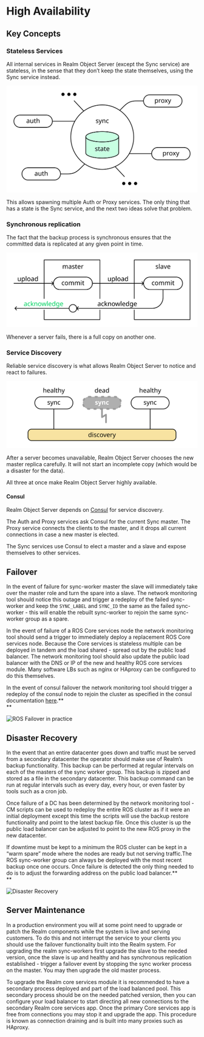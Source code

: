 # High Availability

## Key Concepts

### Stateless Services

All internal services in Realm Object Server \(except the Sync service\) are stateless, in the sense that they don’t keep the state themselves, using the Sync service instead. 

![Stateless Services](../../.gitbook/assets/stateless-services%20%282%29.svg)

This allows spawning multiple Auth or Proxy services. The only thing that has a state is the Sync service, and the next two ideas solve that problem.

### **Synchronous replication** 

The fact that the backup process is synchronous ensures that the committed data is replicated at any given point in time. 

![Synchronous Replication](../../.gitbook/assets/synchronous-replication.svg)

Whenever a server fails, there is a full copy on another one.

### Service Discovery

Reliable service discovery is what allows Realm Object Server to notice and react to failures. 

![](../../.gitbook/assets/service-discovery.svg)

After a server becomes unavailable, Realm Object Server chooses the new master replica carefully. It will not start an incomplete copy \(which would be a disaster for the data\).

All three at once make Realm Object Server highly available.

#### Consul

Realm Object Server depends on [Consul](https://consul.io) for service discovery.

The Auth and Proxy services ask Consul for the current Sync master. The Proxy service connects the clients to the master, and it drops all current connections in case a new master is elected.

The Sync services use Consul to elect a master and a slave and expose themselves to other services.

## Failover

In the event of failure for sync-worker master the slave will immediately take over the master role and turn the spare into a slave. The network monitoring tool should notice this outage and trigger a redeploy of the failed sync-worker and keep the `SYNC_LABEL` and `SYNC_ID` the same as the failed sync-worker - this will enable the rebuilt sync-worker to rejoin the same sync-worker group as a spare.  


In the event of failure of a ROS Core services node the network monitoring tool should send a trigger to immediately deploy a replacement ROS Core services node. Because the Core services is stateless multiple can be deployed in tandem and the load shared - spread out by the public load balancer. The network monitoring tool should also update the public load balancer with the DNS or IP of the new and healthy ROS core services module. Many software LBs such as nginx or HAproxy can be configured to do this themselves.  


In the event of consul failover the network monitoring tool should trigger a redeploy of the consul node to rejoin the cluster as specified in the consul documentation [here](https://www.consul.io/docs/guides/outage.html).**  
**

![ROS Failover in practice](https://lh3.googleusercontent.com/cQ4-G9won4LTRtYEyiMkaqkjv_uytfvO4fuXogW6tYaJn1899RStTq6vyHNgwVBmL9SS9Bw69oijpvPhnOYaAwWFO-LCgEgHX26d8tDW8mC0-XxfwBegb6hc66sdvVianCKhkGWT)

## Disaster Recovery

In the event that an entire datacenter goes down and traffic must be served from a secondary datacenter the operator should make use of Realm’s backup functionality. This backup can be performed at regular intervals on each of the masters of the sync worker group. This backup is zipped and stored as a file in the secondary datacenter. This backup command can be run at regular intervals such as every day, every hour, or even faster by tools such as a cron job.  


Once failure of a DC has been determined by the network monitoring tool - CM scripts can be used to redeploy the entire ROS cluster as if it were an initial deployment except this time the scripts will use the backup restore functionality and point to the latest backup file. Once this cluster is up the public load balancer can be adjusted to point to the new ROS proxy in the new datacenter.  


If downtime must be kept to a minimum the ROS cluster can be kept in a “warm spare” mode where the nodes are ready but not serving traffic.The ROS sync-worker group can always be deployed with the most recent backup once one occurs. Once failure is detected the only thing needed to do is to adjust the forwarding address on the public load balancer.**  
**

![Disaster Recovery](https://lh6.googleusercontent.com/JmQb8_KsOw0u1QDUJ29B-0pKU8r3P0riUo6rsxF-BwjaDvfJByair-teBr90m8o3Ujyl60qS533nSJ7mcULTakf0sGt5EoY6byJ8Hxjl3Fa3DeHo2ghAJWQvMAChNjlkJdw8jqmO)

## Server Maintenance 

In a production environment you will at some point need to upgrade or patch the Realm components while the system is live and serving customers. To do this and not interrupt the service to your clients you should use the failover functionality built into the Realm system. For upgrading the realm sync-workers first upgrade the slave to the needed version, once the slave is up and healthy and has synchronous replication established - trigger a failover event by stopping the sync worker process on the master. You may then upgrade the old master process.  


To upgrade the Realm core services module it is recommended to have a secondary process deployed and part of the load balanced pool. This secondary process should be on the needed patched version, then you can configure your load balancer to start directing all new connections to the secondary Realm core services app. Once the primary Core services app is free from connections you may stop it and upgrade the app. This procedure is known as connection draining and is built into many proxies such as HAproxy.  


